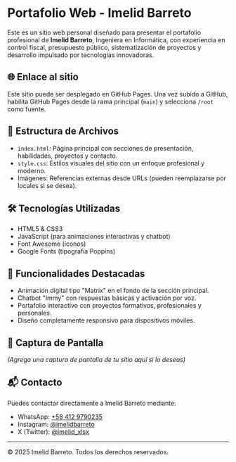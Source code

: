 
# Portafolio Web - Imelid Barreto

Este es un sitio web personal diseñado para presentar el portafolio profesional de **Imelid Barreto**, Ingeniera en Informática, con experiencia en control fiscal, presupuesto público, sistematización de proyectos y desarrollo impulsado por tecnologías innovadoras.

## 🌐 Enlace al sitio

Este sitio puede ser desplegado en GitHub Pages. Una vez subido a GitHub, habilita GitHub Pages desde la rama principal (`main`) y selecciona `/root` como fuente.

## 📁 Estructura de Archivos

- `index.html`: Página principal con secciones de presentación, habilidades, proyectos y contacto.
- `style.css`: Estilos visuales del sitio con un enfoque profesional y moderno.
- Imágenes: Referencias externas desde URLs (pueden reemplazarse por locales si se desea).

## 🛠️ Tecnologías Utilizadas

- HTML5 & CSS3
- JavaScript (para animaciones interactivas y chatbot)
- Font Awesome (íconos)
- Google Fonts (tipografía Poppins)

## 🤖 Funcionalidades Destacadas

- Animación digital tipo "Matrix" en el fondo de la sección principal.
- Chatbot "Immy" con respuestas básicas y activación por voz.
- Portafolio interactivo con proyectos formativos, profesionales y personales.
- Diseño completamente responsivo para dispositivos móviles.

## 📸 Captura de Pantalla

*(Agrega una captura de pantalla de tu sitio aquí si lo deseas)*

## 📬 Contacto

Puedes contactar directamente a Imelid Barreto mediante:

- WhatsApp: [+58 412 9790235](https://api.whatsapp.com/send?phone=584129790235)
- Instagram: [@imelidbarreto](https://www.instagram.com/imelidbarreto/)
- X (Twitter): [@imelid_xlsx](https://x.com/imelid_xlsx)

---

© 2025 Imelid Barreto. Todos los derechos reservados.
